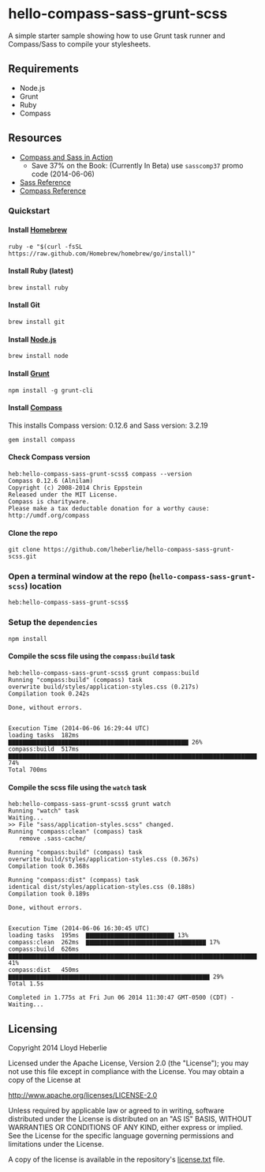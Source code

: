 # hello-compass-sass-grunt-scss

A simple starter sample showing how to use Grunt task runner and Compass/Sass to compile your stylesheets.

## Requirements

* Node.js
* Grunt
* Ruby
* Compass

## Resources

* [Compass and Sass in Action](http://www.manning.com/netherland/)
  * Save 37% on the Book: (Currently In Beta) use ```sasscomp37``` promo code (2014-06-06)
* [Sass Reference](http://sass-lang.com/documentation/file.SASS_REFERENCE.html)
* [Compass Reference](http://compass-style.org/reference/compass/)

### Quickstart

#### Install [Homebrew](http://brew.sh)

```  
ruby -e "$(curl -fsSL https://raw.github.com/Homebrew/homebrew/go/install)"
```

#### Install Ruby (latest)

```
brew install ruby
```

#### Install Git

```
brew install git
```

#### Install [Node.js](http://nodejs.org)

```
brew install node
```

#### Install [Grunt](http://gruntjs.com/getting-started)

```
npm install -g grunt-cli
```

#### Install [Compass](http://compass-style.org)

This installs Compass version: 0.12.6 and Sass version: 3.2.19

```
gem install compass
```

#### Check Compass version

```
heb:hello-compass-sass-grunt-scss$ compass --version
Compass 0.12.6 (Alnilam)
Copyright (c) 2008-2014 Chris Eppstein
Released under the MIT License.
Compass is charityware.
Please make a tax deductable donation for a worthy cause: http://umdf.org/compass
```

#### Clone the repo

```
git clone https://github.com/lheberlie/hello-compass-sass-grunt-scss.git
```
### Open a terminal window at the repo (```hello-compass-sass-grunt-scss```) location

```
heb:hello-compass-sass-grunt-scss$ 
```

### Setup the ```dependencies```

```
npm install
```

#### Compile the scss file using the ```compass:build``` task

```
heb:hello-compass-sass-grunt-scss$ grunt compass:build
Running "compass:build" (compass) task
overwrite build/styles/application-styles.css (0.217s)
Compilation took 0.242s

Done, without errors.


Execution Time (2014-06-06 16:29:44 UTC)
loading tasks  182ms  ▇▇▇▇▇▇▇▇▇▇▇▇▇▇▇▇▇▇▇▇▇▇▇▇▇▇▇▇▇▇▇▇▇▇▇▇▇▇▇▇▇▇▇▇▇▇▇▇▇▇▇ 26%
compass:build  517ms  ▇▇▇▇▇▇▇▇▇▇▇▇▇▇▇▇▇▇▇▇▇▇▇▇▇▇▇▇▇▇▇▇▇▇▇▇▇▇▇▇▇▇▇▇▇▇▇▇▇▇▇▇▇▇▇▇▇▇▇▇▇▇▇▇▇▇▇▇▇▇▇▇▇▇▇▇▇▇▇▇▇▇▇▇▇▇▇▇▇▇▇▇▇▇▇▇▇▇▇▇▇▇▇▇▇▇▇▇▇▇▇▇▇▇▇▇▇▇▇▇▇▇▇▇▇▇▇▇▇▇▇▇▇▇▇▇▇▇▇▇▇▇▇▇ 74%
Total 700ms

```

#### Compile the scss file using the ```watch``` task

```
heb:hello-compass-sass-grunt-scss$ grunt watch 
Running "watch" task
Waiting...
>> File "sass/application-styles.scss" changed.
Running "compass:clean" (compass) task
   remove .sass-cache/ 

Running "compass:build" (compass) task
overwrite build/styles/application-styles.css (0.367s)
Compilation took 0.368s

Running "compass:dist" (compass) task
identical dist/styles/application-styles.css (0.188s)
Compilation took 0.189s

Done, without errors.


Execution Time (2014-06-06 16:30:45 UTC)
loading tasks  195ms  ▇▇▇▇▇▇▇▇▇▇▇▇▇▇▇▇▇▇▇▇▇▇▇▇▇ 13%
compass:clean  262ms  ▇▇▇▇▇▇▇▇▇▇▇▇▇▇▇▇▇▇▇▇▇▇▇▇▇▇▇▇▇▇▇▇▇▇ 17%
compass:build  626ms  ▇▇▇▇▇▇▇▇▇▇▇▇▇▇▇▇▇▇▇▇▇▇▇▇▇▇▇▇▇▇▇▇▇▇▇▇▇▇▇▇▇▇▇▇▇▇▇▇▇▇▇▇▇▇▇▇▇▇▇▇▇▇▇▇▇▇▇▇▇▇▇▇▇▇▇▇▇▇▇▇ 41%
compass:dist   450ms  ▇▇▇▇▇▇▇▇▇▇▇▇▇▇▇▇▇▇▇▇▇▇▇▇▇▇▇▇▇▇▇▇▇▇▇▇▇▇▇▇▇▇▇▇▇▇▇▇▇▇▇▇▇▇▇▇▇ 29%
Total 1.5s

Completed in 1.775s at Fri Jun 06 2014 11:30:47 GMT-0500 (CDT) - Waiting...
```

## Licensing
Copyright 2014 Lloyd Heberlie

Licensed under the Apache License, Version 2.0 (the "License");
you may not use this file except in compliance with the License.
You may obtain a copy of the License at

   http://www.apache.org/licenses/LICENSE-2.0

Unless required by applicable law or agreed to in writing, software
distributed under the License is distributed on an "AS IS" BASIS,
WITHOUT WARRANTIES OR CONDITIONS OF ANY KIND, either express or implied.
See the License for the specific language governing permissions and
limitations under the License.

A copy of the license is available in the repository's [license.txt](license.txt) file.
